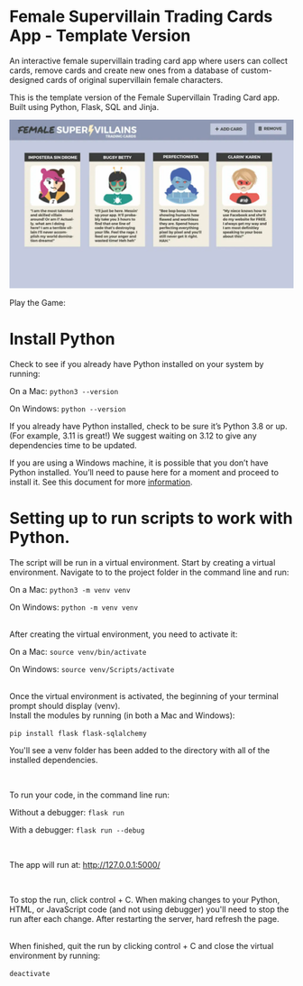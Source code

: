 <h1>Female Supervillain Trading Cards App - Template Version</h1>

<p>An interactive female supervillain trading card app where users can collect cards, remove cards and create new ones from a database of custom-designed cards of original supervillain female characters.</p>

<p>This is the template version of the Female Supervillain Trading Card app. Built using Python, Flask, SQL and Jinja.</p>

<img src=villain-app.png />

Play the Game:

# Install Python

Check to see if you already have Python installed on your system by running:

On a Mac:
`python3 --version`

On Windows:
`python --version`

If you already have Python installed, check to be sure it’s Python 3.8 or up. (For example, 3.11 is great!) We suggest waiting on 3.12 to give any dependencies time to be updated.

If you are using a Windows machine, it is possible that you don’t have Python installed. You’ll need to pause here for a moment and proceed to install it. See this document for more [information](https://docs.google.com/document/d/14diNu_g6uhouBscRt8zIezolANTRQA6HobKRP4Lgu5Q/copy).

# Setting up to run scripts to work with Python.

The script will be run in a virtual environment. Start by creating a virtual environment. Navigate to to the project folder in the command line and run:

On a Mac:
`python3 -m venv venv`

On Windows:
`python -m venv venv`

<br>
After creating the virtual environment, you need to activate it:

On a Mac:
`source venv/bin/activate`

On Windows:
`source venv/Scripts/activate`

<br>
Once the virtual environment is activated, the beginning of your terminal prompt should display (venv).

<br>
Install the modules by running (in both a Mac and Windows):

`pip install flask flask-sqlalchemy`

You'll see a venv folder has been added to the directory with all of the installed dependencies.

<br>

To run your code, in the command line run:

Without a debugger:
`flask run`

With a debugger:
`flask run --debug`

<br>

The app will run at: http://127.0.0.1:5000/

<br>

To stop the run, click control + C. When making changes to your Python, HTML, or JavaScript code (and not using debugger) you'll need to stop the run after each change. After restarting the server, hard refresh the page.

<br>
When finished, quit the run by clicking control + C and close the virtual environment by running:

`deactivate`

<br>
